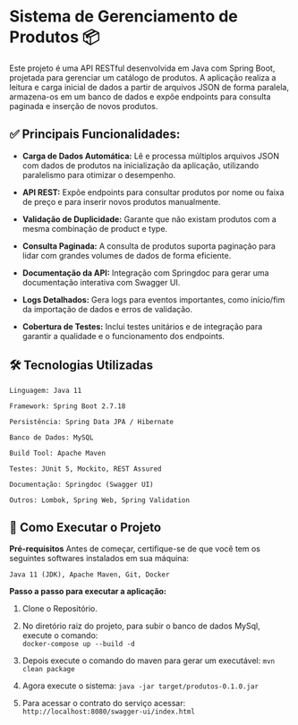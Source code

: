 # Sistema de Gerenciamento de Produtos 📦

Este projeto é uma API RESTful desenvolvida em Java com Spring Boot, projetada para gerenciar um catálogo de produtos. 
A aplicação realiza a leitura e carga inicial de dados a partir de arquivos JSON de forma paralela, armazena-os em um banco de dados e expõe endpoints para consulta paginada e inserção de novos produtos.

## ✅ Principais Funcionalidades:

- **Carga de Dados Automática:** Lê e processa múltiplos arquivos JSON com dados de produtos na inicialização da aplicação, utilizando paralelismo para otimizar o desempenho.

- **API REST:** Expõe endpoints para consultar produtos por nome ou faixa de preço e para inserir novos produtos manualmente.

- **Validação de Duplicidade:** Garante que não existam produtos com a mesma combinação de product e type.

- **Consulta Paginada:** A consulta de produtos suporta paginação para lidar com grandes volumes de dados de forma eficiente.

- **Documentação da API:** Integração com Springdoc para gerar uma documentação interativa com Swagger UI.

- **Logs Detalhados:** Gera logs para eventos importantes, como início/fim da importação de dados e erros de validação.

- **Cobertura de Testes:** Inclui testes unitários e de integração para garantir a qualidade e o funcionamento dos endpoints.

## 🛠️ Tecnologias Utilizadas

    Linguagem: Java 11

    Framework: Spring Boot 2.7.18

    Persistência: Spring Data JPA / Hibernate

    Banco de Dados: MySQL

    Build Tool: Apache Maven

    Testes: JUnit 5, Mockito, REST Assured

    Documentação: Springdoc (Swagger UI)

    Outros: Lombok, Spring Web, Spring Validation

## 🚀 Como Executar o Projeto

**Pré-requisitos**
Antes de começar, certifique-se de que você tem os seguintes softwares instalados em sua máquina:

    Java 11 (JDK), Apache Maven, Git, Docker

**Passo a passo para executar a aplicação:**
1. Clone o Repositório.

2. No diretório raiz do projeto, para subir o banco de dados MySql, execute o comando:  
   ``` docker-compose up --build -d ```

3. Depois execute o comando do maven para gerar um executável:
   ``` mvn clean package ```

4. Agora execute o sistema:
   ``` java -jar target/produtos-0.1.0.jar ```

5. Para acessar o contrato do serviço acessar:
    ``` http://localhost:8080/swagger-ui/index.html   ``` 

